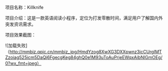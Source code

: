 项目名称：Killknife

项目介绍：这是一款英语阅读小程序，定位为打发零散时间，满足用户了解国内外突发资讯需求。

项目效果截图：

 ![加载失败] （http://mmbiz.qpic.cn/mmbiz_jpg/HmdYzog8XwXG3DXXpwnz3icCUrgIMTZzoiag525icm5DaQj6FgecgKeg84ghQ0e1M93uToAuPrjeEWqxAibNlGmOEg/0?wx_fmt=jpeg）

